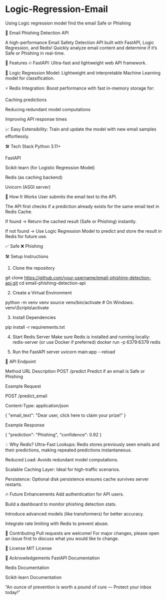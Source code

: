 # Logic-Regression-Email
Using Logic regression model find the email Safe or Phishing


📧 Email Phishing Detection API


A high-performance Email Safety Detection API built with FastAPI, Logic Regression, and Redis!
Quickly analyze email content and determine if it’s Safe or Phishing in real-time.

🚀 Features
🔥 FastAPI: Ultra-fast and lightweight web API framework.

🧠 Logic Regression Model: Lightweight and interpretable Machine Learning model for classification.

⚡ Redis Integration: Boost performance with fast in-memory storage for:

Caching predictions

Reducing redundant model computations

Improving API response times

📈 Easy Extensibility: Train and update the model with new email samples effortlessly.

🛠️ Tech Stack
Python 3.11+

FastAPI

Scikit-learn (for Logistic Regression Model)

Redis (as caching backend)

Uvicorn (ASGI server)

🧩 How It Works
User submits the email text to the API.

The API first checks if a prediction already exists for the same email text in Redis Cache.

If found → Return the cached result (Safe or Phishing) instantly.

If not found → Use Logic Regression Model to predict and store the result in Redis for future use.

✅ Safe
❌ Phishing

🛠️ Setup Instructions

1. Clone the repository

git clone https://github.com/your-username/email-phishing-detection-api.git
cd email-phishing-detection-api


2. Create a Virtual Environment

python -m venv venv
source venv/bin/activate  # On Windows: venv\Scripts\activate

3. Install Dependencies

pip install -r requirements.txt

4. Start Redis Server
Make sure Redis is installed and running locally:
redis-server
(or use Docker if preferred)
docker run -p 6379:6379 redis


5. Run the FastAPI server
uvicorn main:app --reload


📨 API Endpoint

Method	URL	Description
POST	/predict	Predict if an email is Safe or Phishing


Example Request

POST /predict_email

Content-Type: application/json

{
  "email_text": "Dear user, click here to claim your prize!"
}

Example Response

{
  "prediction": "Phishing",
  "confidence": 0.92
}


💡 Why Redis?
Ultra-Fast Lookups: Redis stores previously seen emails and their predictions, making repeated predictions instantaneous.

Reduced Load: Avoids redundant model computations.

Scalable Caching Layer: Ideal for high-traffic scenarios.

Persistence: Optional disk persistence ensures cache survives server restarts.

🔥 Future Enhancements
Add authentication for API users.

Build a dashboard to monitor phishing detection stats.

Introduce advanced models (like transformers) for better accuracy.

Integrate rate limiting with Redis to prevent abuse.

📢 Contributing
Pull requests are welcome!
For major changes, please open an issue first to discuss what you would like to change.

📄 License
MIT License

🙌 Acknowledgements
FastAPI Documentation

Redis Documentation

Scikit-learn Documentation

“An ounce of prevention is worth a pound of cure — Protect your inbox today!”
